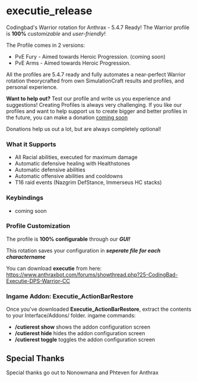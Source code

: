 executie_release
========
Codingbad's Warrior rotation for Anthrax - 5.4.7 Ready!
The Warrior profile is <b>100%</b> <i>customizable</i> and <i>user-friendly</i>!

The Profile comes in 2 versions:

- PvE Fury - Aimed towards Heroic Progression. (coming soon)
- PvE Arms - Aimed towards Heroic Progression.

All the profiles are 5.4.7 ready and fully automates a near-perfect Warrior rotation theorycrafted from own SimulationCraft results and profiles, and personal experience.

**Want to help out?**
Test our profile and write us you experience and suggestions!
Creating Profiles is always very challenging. If you like our profiles and want to help support us to create bigger and better profiles in the future, you can make a donation [coming soon](http://coming.soon)

Donations help us out a lot, but are always completely optional!

### What it Supports
- All Racial abilities, executed for maximum damage
- Automatic defensive healing with Healthstones
- Automatic defensive abilities
- Automatic offensive abilities and cooldowns
- T16 raid events (Nazgrim DefStance, Immerseus HC stacks)

### Keybindings
- coming soon

### Profile Customization
The profile is **100% configurable** through our ***GUI!***

This rotation saves your configuration in ***seperate file for each charactername***

You can download **executie** from here:
https://www.anthraxbot.com/forums/showthread.php?25-CodingBad-Executie-DPS-Warrior-CC


### Ingame Addon: Executie_ActionBarRestore
Once you've downloaded **Executie_ActionBarRestore**, extract the contents to your Interface/Addons/ folder.
ingame commands:
- **/cutierest show** shows the addon configuration screen
- **/cutierest hide** hides the addon configuration screen
- **/cutierest toggle** toggles the addon configuration screen

## Special Thanks
Special thanks go out to Nonowmana and Phteven for Anthrax
